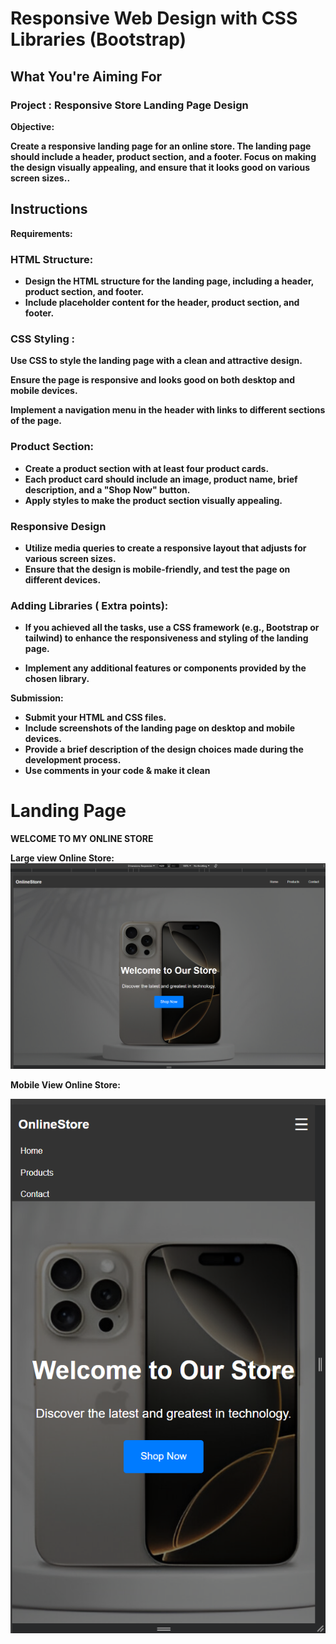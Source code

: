 # Responsive Web Design with CSS Libraries (Bootstrap)

## What You're Aiming For

### Project : Responsive Store Landing Page Design

<strong>Objective:<strong>

Create a responsive landing page for an online store. The landing page should include a header, product section, and a footer. Focus on making the design visually appealing, and ensure that it looks good on various screen sizes..


## Instructions

<strong>Requirements:<strong>

### HTML Structure:

- Design the HTML structure for the landing page, including a header, product section, and footer.
- Include placeholder content for the header, product section, and footer.
  
### CSS Styling :

Use CSS to style the landing page with a clean and attractive design.

Ensure the page is responsive and looks good on both desktop and mobile devices.

Implement a navigation menu in the header with links to different sections of the page.

### Product Section:

- Create a product section with at least four product cards.
- Each product card should include an image, product name, brief description, and a "Shop Now" button.
- Apply styles to make the product section visually appealing.
  
### Responsive Design

- Utilize media queries to create a responsive layout that adjusts for various screen sizes.
- Ensure that the design is mobile-friendly, and test the page on different devices.
  
### Adding Libraries ( Extra points):

- If you achieved all the tasks, use a CSS framework (e.g., Bootstrap or tailwind) to enhance the responsiveness and styling of the landing page.

 
- Implement any additional features or components provided by the chosen library.
  
<strong>Submission:<strong>

- Submit your HTML and CSS files.
- Include screenshots of the landing page on desktop and mobile devices.
- Provide a brief description of the design choices made during the development process.
- Use  comments in your code & make it clean
# Landing Page
WELCOME TO MY ONLINE STORE 

Large view Online Store:
![Large view image](https://github.com/BENLAKHDHER/Landing_page/blob/main/large%20view.png)

Mobile View Online Store:

![Mobile view image](https://github.com/BENLAKHDHER/Landing_page/blob/main/mobile%20view%20.png)
